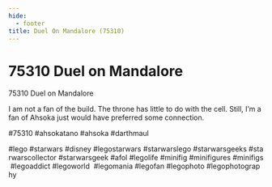 ```yaml
---
hide:
  - footer
title: Duel On Mandalore (75310)
---
```


# 75310 Duel on Mandalore

75310 Duel on Mandalore

I am not a fan of the build. The throne has little to do with the cell. Still, I’m a fan of Ahsoka just would have preferred some connection.

#75310 #ahsokatano #ahsoka #darthmaul

#lego #starwars #disney #legostarwars #starwarslego #starwarsgeeks #starwarscollector #starwarsgeek #afol #legolife #minifig #minifigures #minifigs #legoaddict #legoworld  #legomania #legofan #legophoto #legophotography

